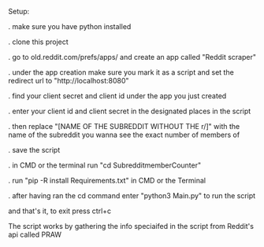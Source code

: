 Setup:

. make sure you have python installed

. clone this project

. go to old.reddit.com/prefs/apps/ and create an app called "Reddit scraper"

. under the app creation make sure you mark it as a script and set the redirect url to "http://localhost:8080"

. find your client secret and client id under the app you just created 

. enter your client id and client secret in the designated places in the script

. then replace "[NAME OF THE SUBREDDIT WITHOUT THE r/]" with the name of the subreddit you wanna see the exact number of members of 

. save the script

. in CMD or the terminal run "cd SubredditmemberCounter"

. run "pip -R install Requirements.txt" in CMD or the Terminal

. after having ran the cd command enter "python3 Main.py" to run the script


and that's it, to exit press ctrl+c

The script works by gathering the info speciaifed in the script from Reddit's api called PRAW
